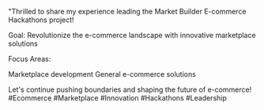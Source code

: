 "Thrilled to share my experience leading the Market Builder E-commerce Hackathons project!

Goal: Revolutionize the e-commerce landscape with innovative marketplace solutions

Focus Areas:

Marketplace development
General e-commerce solutions

Let's continue pushing boundaries and shaping the future of e-commerce! #Ecommerce #Marketplace #Innovation #Hackathons #Leadership
